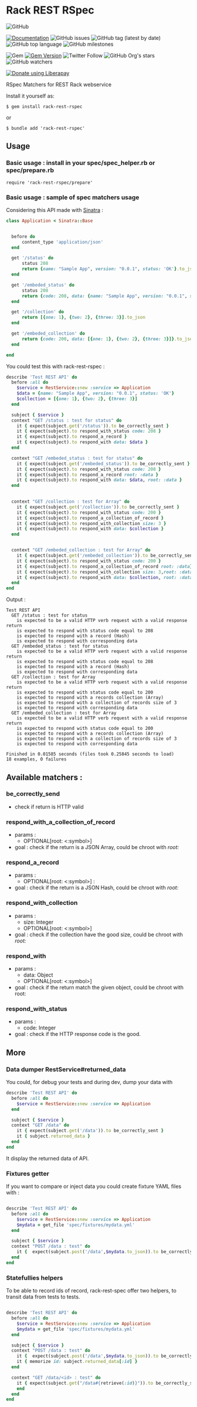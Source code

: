 # Rack REST RSpec 

![GitHub](https://img.shields.io/github/license/Ultragreen/rack-rest-rspec)

[![Documentation](https://img.shields.io/badge/docs-rubydoc.info-brightgreen)](https://rubydoc.info/gems/rack-rest-rspec)
![GitHub issues](https://img.shields.io/github/issues/Ultragreen/rack-rest-rspec)
![GitHub tag (latest by date)](https://img.shields.io/github/v/tag/Ultragreen/rack-rest-rspec)
![GitHub top language](https://img.shields.io/github/languages/top/Ultragreen/rack-rest-rspec)
![GitHub milestones](https://img.shields.io/github/milestones/open/Ultragreen/rack-rest-rspec)

![Gem](https://img.shields.io/gem/dt/rack-rest-rspec)
[![Gem Version](https://badge.fury.io/rb/sc4ry.svg)](https://badge.fury.io/rb/rack-rest-rspec)
![Twitter Follow](https://img.shields.io/twitter/follow/Ultragreen?style=social)
![GitHub Org's stars](https://img.shields.io/github/stars/Ultragreen?style=social)
![GitHub watchers](https://img.shields.io/github/watchers/Ultragreen/carioca?style=social)

<noscript><a href="https://liberapay.com/ruydiaz/donate"><img alt="Donate using Liberapay" src="https://liberapay.com/assets/widgets/donate.svg"></a></noscript>

RSpec Matchers for REST Rack webservice


Install it yourself as:

    $ gem install rack-rest-rspec

or

    $ bundle add 'rack-rest-rspec'

## Usage

### Basic usage : install in your spec/spec_helper.rb or spec/prepare.rb 

    require 'rack-rest-rspec/prepare'

### Basic usage : sample of spec matchers usage

Considering this API made with [Sinatra](https://sinatrarb.com/) :


```ruby
class Application < Sinatra::Base


  before do
      content_type 'application/json'
  end

  get '/status' do
      status 208
      return {name: "Sample App", version: "0.0.1", status: 'OK'}.to_json
  end

  get '/embeded_status' do
      status 208
      return {code: 208, data: {name: "Sample App", version: "0.0.1", status: 'OK'}}.to_json
  end

  get '/collection' do
      return [{one: 1}, {two: 2}, {three: 3}].to_json
  end

  get '/embeded_collection' do
      return {code: 200, data: [{one: 1}, {two: 2}, {three: 3}]}.to_json
  end

end
```

You could test this with rack-rest-rspec :

```ruby
describe 'Test REST API' do
  before :all do
    $service = RestService::new :service => Application
    $data = {name: "Sample App", version: "0.0.1", status: 'OK'}
    $collection = [{one: 1}, {two: 2}, {three: 3}]
  end

  subject { $service }
  context "GET /status : test for status" do
    it { expect(subject.get('/status')).to be_correctly_sent }
    it { expect(subject).to respond_with_status code: 208 }
    it { expect(subject).to respond_a_record }
    it { expect(subject).to respond_with data: $data }
  end

  context "GET /embeded_status : test for status" do
    it { expect(subject.get('/embeded_status')).to be_correctly_sent }
    it { expect(subject).to respond_with_status code: 208 }
    it { expect(subject).to respond_a_record root: :data }
    it { expect(subject).to respond_with data: $data, root: :data } 
  end
  

  context "GET /collection : test for Array" do
    it { expect(subject.get('/collection')).to be_correctly_sent }
    it { expect(subject).to respond_with_status code: 200 }
    it { expect(subject).to respond_a_collection_of_record }
    it { expect(subject).to respond_with_collection size: 3 }
    it { expect(subject).to respond_with data: $collection }
  end


  context "GET /embeded_collection : test for Array" do
    it { expect(subject.get('/embeded_collection')).to be_correctly_sent }
    it { expect(subject).to respond_with_status code: 200 }
    it { expect(subject).to respond_a_collection_of_record root: :data}
    it { expect(subject).to respond_with_collection size: 3,root: :data }
    it { expect(subject).to respond_with data: $collection, root: :data }
  end
end
```
Output :

```
Test REST API
  GET /status : test for status
    is expected to be a valid HTTP verb request with a valid response return
    is expected to respond with status code equal to 208
    is expected to respond with a record (Hash)
    is expected to respond with corresponding data
  GET /embeded_status : test for status
    is expected to be a valid HTTP verb request with a valid response return
    is expected to respond with status code equal to 208
    is expected to respond with a record (Hash)
    is expected to respond with corresponding data
  GET /collection : test for Array
    is expected to be a valid HTTP verb request with a valid response return
    is expected to respond with status code equal to 200
    is expected to respond with a records collection (Array)
    is expected to respond with a collection of records size of 3
    is expected to respond with corresponding data
  GET /embeded_collection : test for Array
    is expected to be a valid HTTP verb request with a valid response return
    is expected to respond with status code equal to 200
    is expected to respond with a records collection (Array)
    is expected to respond with a collection of records size of 3
    is expected to respond with corresponding data

Finished in 0.01585 seconds (files took 0.25845 seconds to load)
18 examples, 0 failures
```

## Available matchers :


### be_correctly_send 

* check if return is HTTP valid

### respond_with_a_collection_of_record

* params :  
  - OPTIONAL[root: <:symbol>] 
* goal : check if the return is a JSON Array, could be chroot with *root:*


### respond_a_record 

* params : 
  - OPTIONAL[root: <:symbol>] : 
* goal : check if the return is a JSON Hash, could be chroot with *root:*

### respond_with_collection
* params :
  -  size: Integer
  -  OPTIONAL[root: <:symbol>] 
* goal : check if the collection have the good size, could be chroot with *root:*
  
### respond_with  
* params : 
  - data: Object
  - OPTIONAL[root: <:symbol>] 
* goal : check if the return match the given object, could be chroot with root:

### respond_with_status 
* params : 
  - code: Integer
* goal : check if the HTTP response code is the good.


## More 

### Data dumper RestService#returned_data

You could, for debug your tests and during dev, dump your data with 

```ruby
describe 'Test REST API' do
  before :all do
    $service = RestService::new :service => Application
  end

  subject { $service }
  context "GET /data" do
    it { expect(subject.get('/data')).to be_correctly_sent }
    it { subject.returned_data }
  end
end
``` 
    
It display the returned data of API. 

###  Fixtures getter

If you want to compare or inject data you could create fixture YAML files with :


```ruby

describe 'Test REST API' do
  before :all do
    $service = RestService::new :service => Application
    $mydata = get_file 'spec/fixtures/mydata.yml'
  end

  subject { $service }
  context "POST /data : test" do
    it {  expect(subject.post('/data',$mydata.to_json)).to be_correctly_sent }
  end
end
```

### Statefullies helpers

To be able to record ids of record, rack-rest-spec offer two helpers, to transit data from tests to tests.

```ruby

describe 'Test REST API' do
  before :all do
    $service = RestService::new :service => Application
    $mydata = get_file 'spec/fixtures/mydata.yml'
  end

  subject { $service }
  context "POST /data : test" do
    it {  expect(subject.post('/data',$mydata.to_json)).to be_correctly_sent }
    it { memorize id: subject.returned_data[:id] }
  end

  context "GET /data/<id> : test" do
    it { expect(subject.get("/data#{retrieve(:id)}")).to be_correctly_sent }
    end
  end
end
```


